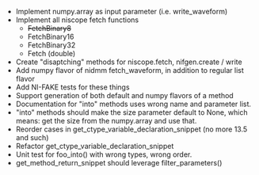 * Implement numpy.array as input parameter (i.e. write_waveform)
* Implement all niscope fetch functions
    * ~~FetchBinary8~~
    * FetchBinary16
    * FetchBinary32
    * Fetch (double)
* Create "disaptching" methods for niscope.fetch, nifgen.create / write
* Add numpy flavor of nidmm fetch_waveform, in addition to regular list flavor
* Add NI-FAKE tests for these things
* Support generation of both default and numpy flavors of a method
* Documentation for "into" methods uses wrong name and parameter list.
* "into" methods should make the size parameter default to None, which means: get the size from the numpy.array and use that.
* Reorder cases in get_ctype_variable_declaration_snippet (no more 13.5 and such)
* Refactor get_ctype_variable_declaration_snippet
* Unit test for foo_into() with wrong types, wrong order.
* get_method_return_snippet should leverage filter_parameters()